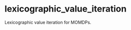 lexicographic_value_iteration
=============================

Lexicographic value iteration for MOMDPs.
